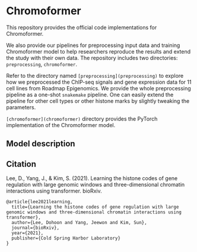 # Chromoformer

This repository provides the official code implementations for Chromoformer.

We also provide our pipelines for preprocessing input data and training Chromoformer model to help researchers reproduce the results and extend the study with their own data.
The repository includes two directories: `preprocessing`, `chromoformer`.

Refer to the directory named `[preprocessing](preprocessing)` to explore how we preprocessed the ChIP-seq signals and gene expression data for 11 cell lines from Roadmap Epigenomics. We provide the whole preprocessing pipeline as a one-shot `snakemake` pipeline. One can easily extend the pipeline for other cell types or other histone marks by slightly tweaking the parameters.

`[chromoformer](chromoformer)` directory provides the PyTorch implementation of the Chromoformer model.

## Model description

## Citation

Lee, D., Yang, J., & Kim, S. (2021). Learning the histone codes of gene regulation with large genomic windows and three-dimensional chromatin interactions using transformer. bioRxiv.

```
@article{lee2021learning,
  title={Learning the histone codes of gene regulation with large genomic windows and three-dimensional chromatin interactions using transformer},
  author={Lee, Dohoon and Yang, Jeewon and Kim, Sun},
  journal={bioRxiv},
  year={2021},
  publisher={Cold Spring Harbor Laboratory}
}
```
